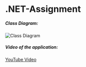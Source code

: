 # .NET-Assignment

##### Class Diagram:
![Class Diagram](https://github.com/StefanBuzu/C-_Assignment/blob/main/.NET-Assignment-master/Assignment%20Class%20Diagram.svg)

##### Video of the application:
[YouTube Video](https://youtu.be/z0CeknGxubU)